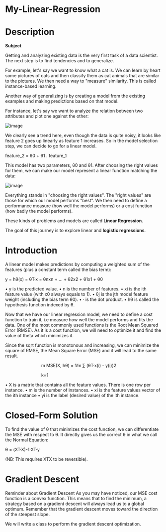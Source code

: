 # My-Linear-Regression


# Description

**Subject**

Getting and analyzing existing data is the very first task of a data scientist.
The next step is to find tendencies and to generalize.

For example, let's say we want to know what a cat is. We can learn by heart some pictures of cats and then classify them as cat animals that are similar to the pictures.
We then need a way to "measure" similarity. This is called instance-based learning.

Another way of generalizing is by creating a model from the existing examples and making predictions based on that model.

For instance, let's say we want to analyze the relation between two attributes and plot one against the other:

![image](https://storage.googleapis.com/qwasar-public/track-ds/linear_points_nude.png)

We clearly see a trend here, even though the data is quite noisy, it looks like feature 2 goes up linearly as feature 1 increases.
So in the model selection step, we can decide to go for a linear model.

feature_2 = θ0 + θ1 . feature_1

This model has two parameters, θ0 and θ1. After choosing the right values for them, we can make our model represent a linear function matching the data:

![image](https://storage.googleapis.com/qwasar-public/track-ds/linear_points_regressed.png)

Everything stands in "choosing the right values". The "right values" are those for which our model performs "best".
We then need to define a performance measure (how well the model performs) or a cost function (how badly the model performs).

These kinds of problems and models are called **Linear Regression**.

The goal of this journey is to explore linear and **logistic regressions**.


# Introduction
A linear model makes predictions by computing a weighted sum of the features (plus a constant term called the bias term):

y = hθ(x) = θT·x = θnxn + ... + θ2x2 + θ1x1 + θ0

• y is the predicted value.
• n is the number of features.
• xi is the ith feature value (with x0 always equals to 1).
• θj is the jth model feature weight (including the bias term θ0).
• · is the dot product.
• hθ is called the hypothesis function indexed by θ.

Now that we have our linear regression model, we need to define a cost function to train it, i.e measure how well the model performs and fits the data.
One of the most commonly used functions is the Root Mean Squared Error (RMSE). As it is a cost function, we will need to optimize it and find the value
of theta which minimizes it.

Since the sqrt function is monotonous and increasing, we can minimize the square of RMSE, the Mean Square Error (MSE) and it will lead to the same result.


         m
MSE(X, hθ) =   1⁄m ∑ (θT·x(i) - y(i))2

         k=1

• X is a matrix that contains all the feature values. There is one row per instance.
• m is the number of instances.
• xi is the feature values vector of the ith instance
• yi is the label (desired value) of the ith instance.

# Closed-Form Solution

To find the value of θ that minimizes the cost function, we can differentiate the MSE with respect to θ.
It directly gives us the correct θ in what we call the Normal Equation:

θ = (XT·X)-1·XT·y

(NB: This requires XTX to be reversible).

# Gradient Descent


Reminder about Gradient Descent
As you may have noticed, our MSE cost function is a convex function. This means that to find the minimum, a strategy based on a gradient descent
will always lead us to a global optimum. Remember that the gradient descent moves toward the direction of the steepest slope.

We will write a class to perform the gradient descent optimization.

